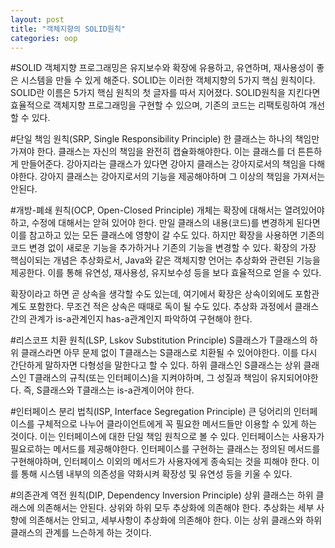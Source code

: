 ```yaml
---
layout: post
title: "객체지향의 SOLID원칙"
categories: oop
---
```


#SOLID
객체지향 프로그래밍은 유지보수와 확장에 유용하고, 유연하며, 재사용성이 좋은 시스템을 만들 수 있게 해준다. SOLID는 이러한 객체지향의 5가지 핵심 원칙이다. SOLID란 이름은 5가지 핵심 원칙의 첫 글자를 따서 지어졌다. SOLID원칙을 지킨다면 효율적으로 객체지향 프로그래밍을 구현할 수 있으며, 기존의 코드는 리팩토링하여 개선할 수 있다.

#단일 책임 원칙(SRP, Single Responsibility Principle)
한 클래스는 하나의 책임만 가져야 한다.
클래스는 자신의 책임을 완전히 캡슐화해야한다. 이는 클래스를 더 튼튼하게 만들어준다. 강아지라는 클래스가 있다면 강아지 클래스는 강아지로서의 책임을 다해야한다. 강아지 클래스는 강아지로서의 기능을 제공해야하며 그 이상의 책임을 가져서는 안된다.

#개방-폐쇄 원칙(OCP, Open-Closed Principle)
개체는 확장에 대해서는 열려있어야하고, 수정에 대해서는 앋혀 있어야 한다. 만일 클래스의 내용(코드)를 변경하게 된다면 이를 참고하고 있는 모든 클래스에 영향이 갈 수도 있다. 하지만 확장을 사용하면 기존의 코드 변경 없이 새로운 기능을 추가하거나 기존의 기능을 변경할 수 있다. 확장의 가장 핵심이되는 개념은 추상화로서, Java와 같은 객체지향 언어는 추상화와 관련된 기능을 제공한다. 이를 통해 유연성, 재사용성, 유지보수성 등을 보다 효율적으로 얻을 수 있다.

확장이라고 하면 곧 상속을 생각할 수도 있는데, 여기에서 확장은 상속이외에도 포함관계도 포함한다. 무조건 적은 상속은 때때로 독이 될 수도 있다. 추상화 과정에서 클래스 간의 관계가 is-a관계인지 has-a관계인지 파악하여 구현해야 한다.

#리스코프 치환 원칙(LSP, Lskov Substitution Principle)
S클래스가 T클래스의 하위 클래스라면 아무 문제 없이 T클래스는 S클래스로 치환될 수 있어야한다. 이를 다시 간단하게 말하자면 다형성을 말한다고 할 수 있다. 하위 클래스인 S클래스는 상위 클래스인 T클래스의 규칙(또는 인터페이스)을 지켜야하며, 그 성질과 책임이 유지되어야한다. 즉, S클래스와 T클래스는 is-a관계이어야 한다.

#인터페이스 분리 법칙(ISP, Interface Segregation Principle)
큰 덩어리의 인터페이스를 구체적으로 나누어 클라이언트에게 꼭 필요한 메서드들만 이용할 수 있게 하는 것이다. 이는 인터페이스에 대한 단일 책임 원칙으로 볼 수 있다. 인터페이스는 사용자가 필요로하는 메서드를 제공해야한다. 인터페이스를 구현하는 클래스는 정의된 메서드를 구현해야하며, 인터페이스 이외의 메서드가 사용자에게 종속되는 것을 피해야 한다. 이를 통해 시스템 내부의 의존성을 약화시켜 확장성 및 유연성 등을 키울 수 있다.

#의존관계 역전 원칙(DIP, Dependency Inversion Principle)
상위 클래스는 하위 클래스에 의존해서는 안된다. 상위와 하위 모두 추상화에 의존해야 한다. 추상화는 세부 사향에 의존해서는 안되고, 세부사항이 추상화에 의존해야 한다. 이는 상위 클래스와 하위 클래스의 관계를 느슨하게 하는 것이다.
